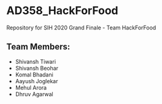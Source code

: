 # AD358_HackForFood
Repository for SIH 2020 Grand Finale - Team HackForFood

## Team Members:
* Shivansh Tiwari
* Shivansh Beohar
* Komal Bhadani
* Aayush Joglekar
* Mehul Arora
* Dhruv Agarwal
